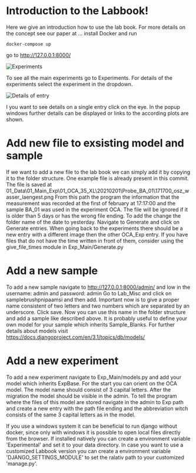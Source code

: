 # Introduction to the Labbook!
Here we give an introduction how to use the lab book. For more details on the concept see our paper at ...
install Docker and run

    docker-compose up

go to
    http://127.0.0.1:8000/

![Experiments](https://github.com/ag-gipp/Electronic-Laboratory-Notebook/blob/master/Readme_img/Experiments.png)

To see all the main experiments go to Experiments.
For details of the experiments select the experiment in the dropdown.

![Details of entry](https://github.com/ag-gipp/Electronic-Laboratory-Notebook/blob/master/Readme_img/Details.png)

I you want to see details on a single entry click on the eye.
In the popup windows further details can be displayed or links to the according plots are shown.

# Add new file to exsisting model and sample

If we want to add a new file to the lab book we can simply add it by copying it to the folder structure.
One example file is already present in this commit.
The file is saved at 01_Data\01_Main_Exp\01_OCA_35_XL\20210201\Probe_BA_01\171700_osz_wasser_laengest.png
From this path the program the information that the measurement was recorded at the first of february at 17:17:00 and the sample BA_01 was used in the experiment OCA.
The file will be ignored if it is older than 5 days or has the wrong file ending.
To add the change the folder name of the date to yesterday.
Navigate to Generate and click on Generate entries.
When going back to the experiments there should be a new entry with a different image then the other OCA_Exp entry.
If you have files that do not have the time written in front of them, consider using the give_file_times module in Exp_Main/Generate.py

# Add a new sample

To add a new sample navigate to http://127.0.0.1:8000/admin/ and low in the username: admin and password: admin
Go to Lab_Misc and click on samplebrushpnipaamsi and then add.
Important now is to give a proper name consistent of two letters and two numbers which are separated by an underscore.
Click save.
Now you can use this name in the folder structure and add a sample like described above.
It is probably useful to define your own model for your sample which inherits Sample_Blanks.
For further details about models visit https://docs.djangoproject.com/en/3.1/topics/db/models/

# Add a new experiment
To add a new experiment navigate to Exp_Main/models.py and add your model which inherits ExpBase.
For the start you can orient on the OCA model.
The model name should consist of 3 capital letters.
After the migration the model should be visible in the admin.
To tell the program where the files of this model are stored navigate in the admin to Exp path and create a new entry with the path file ending and the abbreviation witch consists of the same 3 capital letters as in the model.


If you use a windows system it can be beneficial to run django without docker, since only with windows it is possible to open local files directly from the browser.
If installed natively you can create a environment variable 'Experimental' and set it to your data directory.
In case you want to use a customized Labbook version you can create a environment variable 'DJANGO_SETTINGS_MODULE' to set the ralativ path to your customized 'manage.py'.

